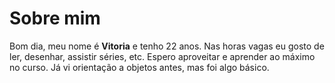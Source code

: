 # Sobre mim
Bom dia, meu nome é **Vitoria** e tenho 22 anos. Nas horas vagas eu gosto de ler, desenhar, assistir séries, etc. Espero aproveitar e aprender ao máximo no curso. Já vi orientação a 
objetos antes, mas foi algo básico.

